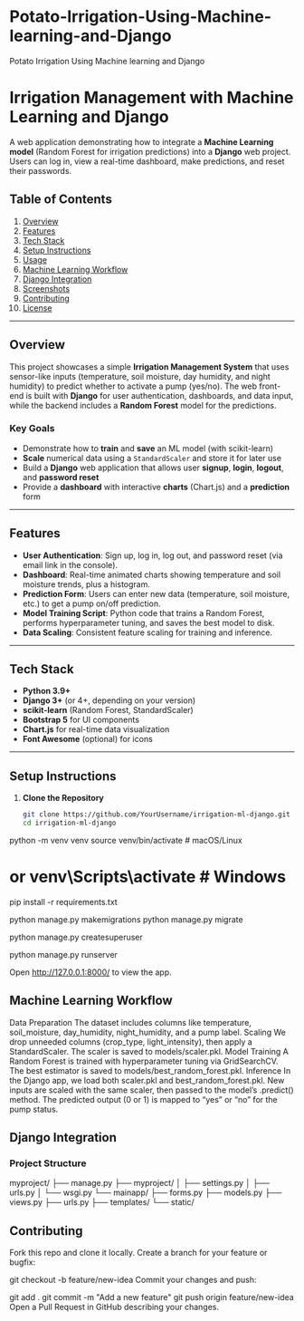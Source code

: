 # Potato-Irrigation-Using-Machine-learning-and-Django
Potato Irrigation Using Machine learning and Django

# Irrigation Management with Machine Learning and Django

A web application demonstrating how to integrate a **Machine Learning model** (Random Forest for irrigation predictions) into a **Django** web project. Users can log in, view a real-time dashboard, make predictions, and reset their passwords.

## Table of Contents

1. [Overview](#overview)  
2. [Features](#features)  
3. [Tech Stack](#tech-stack)  
4. [Setup Instructions](#setup-instructions)  
5. [Usage](#usage)  
6. [Machine Learning Workflow](#machine-learning-workflow)  
7. [Django Integration](#django-integration)  
8. [Screenshots](#screenshots)  
9. [Contributing](#contributing)  
10. [License](#license)

---

## Overview

This project showcases a simple **Irrigation Management System** that uses sensor-like inputs (temperature, soil moisture, day humidity, and night humidity) to predict whether to activate a pump (yes/no). The web front-end is built with **Django** for user authentication, dashboards, and data input, while the backend includes a **Random Forest** model for the predictions.

### Key Goals

- Demonstrate how to **train** and **save** an ML model (with scikit-learn)  
- **Scale** numerical data using a `StandardScaler` and store it for later use  
- Build a **Django** web application that allows user **signup**, **login**, **logout**, and **password reset**  
- Provide a **dashboard** with interactive **charts** (Chart.js) and a **prediction** form  

---

## Features

- **User Authentication**: Sign up, log in, log out, and password reset (via email link in the console).  
- **Dashboard**: Real-time animated charts showing temperature and soil moisture trends, plus a histogram.  
- **Prediction Form**: Users can enter new data (temperature, soil moisture, etc.) to get a pump on/off prediction.  
- **Model Training Script**: Python code that trains a Random Forest, performs hyperparameter tuning, and saves the best model to disk.  
- **Data Scaling**: Consistent feature scaling for training and inference.

---

## Tech Stack

- **Python 3.9+**  
- **Django 3+** (or 4+, depending on your version)  
- **scikit-learn** (Random Forest, StandardScaler)  
- **Bootstrap 5** for UI components  
- **Chart.js** for real-time data visualization  
- **Font Awesome** (optional) for icons  

---

## Setup Instructions

1. **Clone the Repository**  
   ```bash
   git clone https://github.com/YourUsername/irrigation-ml-django.git
   cd irrigation-ml-django

python -m venv venv
source venv/bin/activate   # macOS/Linux
# or venv\Scripts\activate  # Windows

pip install -r requirements.txt

python manage.py makemigrations
python manage.py migrate

python manage.py createsuperuser

python manage.py runserver

Open http://127.0.0.1:8000/ to view the app.

## Machine Learning Workflow
Data Preparation
The dataset includes columns like temperature, soil_moisture, day_humidity, night_humidity, and a pump label.
Scaling
We drop unneeded columns (crop_type, light_intensity), then apply a StandardScaler. The scaler is saved to models/scaler.pkl.
Model Training
A Random Forest is trained with hyperparameter tuning via GridSearchCV. The best estimator is saved to models/best_random_forest.pkl.
Inference
In the Django app, we load both scaler.pkl and best_random_forest.pkl.
New inputs are scaled with the same scaler, then passed to the model’s .predict() method.
The predicted output (0 or 1) is mapped to “yes” or “no” for the pump status.

## Django Integration
### Project Structure
myproject/
├── manage.py
├── myproject/
│   ├── settings.py
│   ├── urls.py
│   └── wsgi.py
└── mainapp/
    ├── forms.py
    ├── models.py
    ├── views.py
    ├── urls.py
    ├── templates/
    └── static/


## Contributing
Fork this repo and clone it locally.
Create a branch for your feature or bugfix:

git checkout -b feature/new-idea
Commit your changes and push:

git add .
git commit -m "Add a new feature"
git push origin feature/new-idea
Open a Pull Request in GitHub describing your changes.
